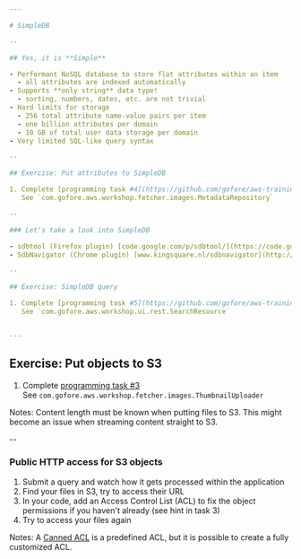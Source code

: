 ```yaml
---

# SimpleDB

--

## Yes, it is **Simple**

- Performant NoSQL database to store flat attributes within an item
  - all attributes are indexed automatically
- Supports **only string** data type!
  - sorting, numbers, dates, etc. are not trivial
- Hard limits for storage
  - 256 total attribute name-value pairs per item
  - one billion attributes per domain
  - 10 GB of total user data storage per domain
- Very limited SQL-like query syntax

--

## Exercise: Put attributes to SimpleDB

1. Complete [programming task #4](https://github.com/gofore/aws-training/tree/master/workshop/initial#task-4-put-attributes-to-simpledb)  
   See `com.gofore.aws.workshop.fetcher.images.MetadataRepository`

--

### Let's take a look into SimpleDB

- sdbtool (Firefox plugin) [code.google.com/p/sdbtool/](https://code.google.com/p/sdbtool/)
- SdbNavigator (Chrome plugin) [www.kingsquare.nl/sdbnavigator](http://www.kingsquare.nl/sdbnavigator)

--

## Exercise: SimpleDB query

1. Complete [programming task #5](https://github.com/gofore/aws-training/tree/master/workshop/complete#task-5-simpledb-query)  
   See `com.gofore.aws.workshop.ui.rest.SearchResource`


---
```



## Exercise: Put objects to S3

1. Complete [programming task #3](https://github.com/gofore/aws-training/tree/master/workshop/initial#task-3-put-object-to-s3)  
   See `com.gofore.aws.workshop.fetcher.images.ThumbnailUploader`

Notes: Content length must be known when putting files to S3. This might become an issue when streaming content straight to S3.

--

### Public HTTP access for S3 objects

1. Submit a query and watch how it gets processed within the application
2. Find your files in S3, try to access their URL
3. In your code, add an Access Control List (ACL) to fix the object permissions if you haven't already (see hint in task 3)
4. Try to access your files again

Notes: A [Canned ACL](http://docs.aws.amazon.com/AmazonS3/latest/dev/acl-overview.html#CannedACL) is a predefined ACL, but it is possible to create a fully customized ACL.
